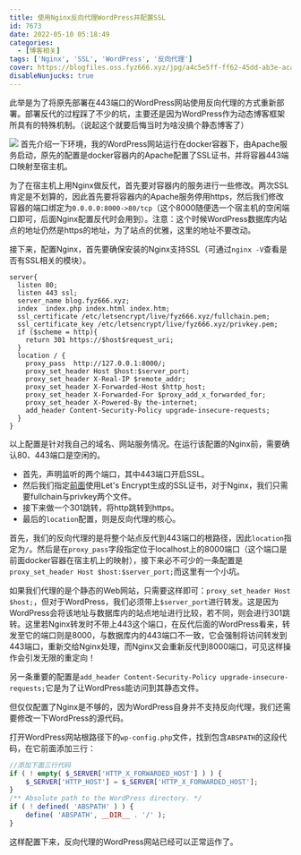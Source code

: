 ```yaml
---
title: 使用Nginx反向代理WordPress并配置SSL
id: 7673
date: 2022-05-10 05:18:49
categories:
  - [博客相关]
tags: ['Nginx', 'SSL', 'WordPress', '反向代理']
cover: https://blogfiles.oss.fyz666.xyz/jpg/a4c5e5ff-ff62-45dd-ab3e-aca4ac5032eb.jpg
disableNunjucks: true
---
```


此举是为了将原先部署在443端口的WordPress网站使用反向代理的方式重新部署。部署反代的过程踩了不少的坑，主要还是因为WordPress作为动态博客框架所具有的特殊机制。（说起这个就要后悔当时为啥没搞个静态博客了）


![](https://blogfiles.oss.fyz666.xyz/jpg/a4c5e5ff-ff62-45dd-ab3e-aca4ac5032eb.jpg)
首先介绍一下环境，我的WordPress网站运行在docker容器下，由Apache服务启动，原先的配置是docker容器内的Apache配置了SSL证书，并将容器443端口映射至宿主机。


为了在宿主机上用Nginx做反代，首先要对容器内的服务进行一些修改。两次SSL肯定是不划算的，因此首先要将容器内的Apache服务停用https，然后我们修改容器的端口绑定为`0.0.0.0:8000->80/tcp`（这个8000随便选一个宿主机的空闲端口即可，后面Nginx配置反代时会用到）。注意：这个时候WordPress数据库内站点的地址仍然是https的地址，为了站点的优雅，这里的地址不要改动。


接下来，配置Nginx，首先要确保安装的Nginx支持SSL（可通过`nginx -V`查看是否有SSL相关的模块）。

```nginx
server{
  listen 80;
  listen 443 ssl;
  server_name blog.fyz666.xyz;
  index  index.php index.html index.htm;
  ssl_certificate /etc/letsencrypt/live/fyz666.xyz/fullchain.pem;
  ssl_certificate_key /etc/letsencrypt/live/fyz666.xyz/privkey.pem;
  if ($scheme = http){
    return 301 https://$host$request_uri;
  }
  location / {
    proxy_pass  http://127.0.0.1:8000/;
    proxy_set_header Host $host:$server_port;
    proxy_set_header X-Real-IP $remote_addr;
    proxy_set_header X-Forwarded-Host $http_host;
    proxy_set_header X-Forwarded-For $proxy_add_x_forwarded_for;
    proxy_set_header X-Powered-By the-internet;
    add_header Content-Security-Policy upgrade-insecure-requests;
  }
}
```

以上配置是针对我自己的域名、网站服务情况。在运行该配置的Nginx前，需要确认80、443端口是空闲的。


- 首先，声明监听的两个端口，其中443端口开启SSL。
- 然后我们指定[前面](/blog/7669/)使用Let's Encrypt生成的SSL证书，对于Nginx，我们只需要fullchain与privkey两个文件。
- 接下来做一个301跳转，将http跳转到https。
- 最后的`location`配置，则是反向代理的核心。

首先，我们的反向代理的是将整个站点反代到443端口的根路径，因此`location`指定为`/`。然后是在`proxy_pass`字段指定位于localhost上的8000端口（这个端口是前面docker容器在宿主机上的映射），接下来必不可少的一条配置是`proxy_set_header Host $host:$server_port;`而这里有一个小坑。


如果我们代理的是个静态的Web网站，只需要这样即可：`proxy_set_header Host $host;`，但对于WordPress，我们必须带上`$server_port`进行转发。这是因为WordPress会将该地址与数据库内的站点地址进行比较，若不同，则会进行301跳转。这里若Nginx转发时不带上443这个端口，在反代后面的WordPress看来，转发至它的端口则是8000，与数据库内的443端口不一致，它会强制将访问转发到443端口，重新交给Nginx处理，而Nginx又会重新反代到8000端口，可见这样操作会引发无限的重定向！


另一条重要的配置是`add_header Content-Security-Policy upgrade-insecure-requests;`它是为了让WordPress能访问到其静态文件。


但仅仅配置了Nginx是不够的，因为WordPress自身并不支持反向代理，我们还需要修改一下WordPress的源代码。


打开WordPress网站根路径下的`wp-config.php`文件，找到包含`ABSPATH`的这段代码，在它前面添加三行：

```php
//添加下面三行代码
if ( ! empty( $_SERVER['HTTP_X_FORWARDED_HOST'] ) ) {
    $_SERVER['HTTP_HOST'] = $_SERVER['HTTP_X_FORWARDED_HOST'];
}
/** Absolute path to the WordPress directory. */
if ( ! defined( 'ABSPATH' ) ) {
	define( 'ABSPATH', __DIR__ . '/' );
}
```

这样配置下来，反向代理的WordPress网站已经可以正常运作了。
